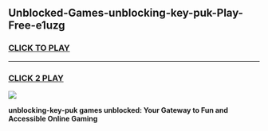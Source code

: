 
## Unblocked-Games-unblocking-key-puk-Play-Free-e1uzg
<h3>
<a href="https://premium76.site?title=unblocking-key-puk&ref=21A">CLICK TO PLAY</a></h3>
<hr>

<h3>
<a href="https://premium76.site?title=unblocking-key-puk&ref=21A">CLICK 2 PLAY</a>
  
</h3>

<a href="https://premium76.site?title=unblocking-key-puk&ref=21A"><img src="https://clearcache.store/games.png"></a>


**unblocking-key-puk games unblocked: Your Gateway to Fun and Accessible Online Gaming**
